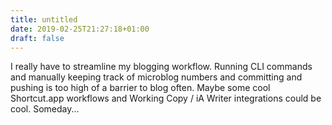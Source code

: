 ```yaml
---
title: untitled
date: 2019-02-25T21:27:18+01:00
draft: false
---
```


I really have to streamline my blogging workflow. Running CLI commands and manually keeping track of microblog numbers
and committing and pushing is too high of a barrier to blog often. Maybe some cool Shortcut.app workflows and Working
Copy / iA Writer integrations could be cool. Someday...
